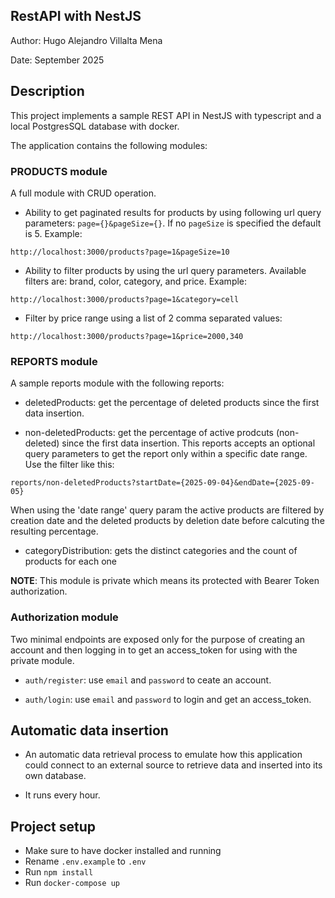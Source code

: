 ## RestAPI with NestJS

Author: Hugo Alejandro Villalta Mena

Date: September 2025

## Description

This project implements a sample REST API in NestJS with typescript and a local PostgresSQL database with docker.

The application contains the following modules:

### PRODUCTS module

A full module with CRUD operation.

- Ability to get paginated results for products by using following url query parameters: `page={}&pageSize={}`. If no `pageSize` is specified the default is 5. Example: 

```
http://localhost:3000/products?page=1&pageSize=10
```

- Ability to filter products by using the url query parameters. Available filters are: brand, color, category, and price. Example:

```
http://localhost:3000/products?page=1&category=cell
```

- Filter by price range using a list of 2 comma separated values:

```
http://localhost:3000/products?page=1&price=2000,340
```

### REPORTS module

A sample reports module with the following reports:

- deletedProducts: get the percentage of deleted products since the first data insertion.

- non-deletedProducts: get the percentage of active prodcuts (non-deleted) since the first data insertion. This reports accepts an optional query parameters to get the report only within a specific date range. Use the filter like this:

```
reports/non-deletedProducts?startDate={2025-09-04}&endDate={2025-09-05}
```

When using the 'date range' query param the active products are filtered by creation date and the deleted products by deletion date before calcuting the resulting percentage.

- categoryDistribution: gets the distinct categories and the count of products for each one

**NOTE**: This module is private which means its protected with Bearer Token authorization.

### Authorization module

Two minimal endpoints are exposed only for the purpose of creating an account and then logging in to get an access_token for using with the private module.

- `auth/register`: use `email` and `password` to ceate an account.

- `auth/login`: use `email` and `password` to login and get an access_token.


## Automatic data insertion

- An automatic data retrieval process to emulate how this application could connect to an external source to retrieve data and inserted into its own database. 

- It runs every hour.

## Project setup

- Make sure to have docker installed and running
- Rename `.env.example` to `.env`
- Run `npm install`
- Run `docker-compose up`

